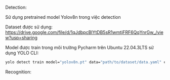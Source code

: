 Detection:

Sử dụng pretrained model Yolov8n trong việc detection

Dataset được sử dụng: https://drive.google.com/file/d/1qJdbpcBlYtDB5sR1wmtjFRF6QqYnrGw_/view?usp=sharing

Model được train trong môi trường Pycharm trên Ubuntu 22.04.3LTS sử dụng YOLO CLI:

```bash
yolo detect train model="yolov8n.pt" data="path/to/dataset/data.yaml" epochs=100 save=True plots=True amp=False workers=1 project="path/to/dir/to/save/your/results"
```

Recognition:

